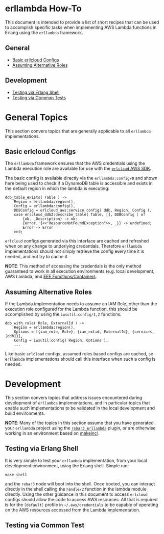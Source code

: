 erllambda How-To
================

This document is intended to provide a list of short recipes that can be
used to accomplish specific tasks when implementing AWS Lambda functions in
Erlang using the `erllambda` framework.

## General

- [Basic erllcloud Configs](#basic-erlcloud-configs)
- [Assuming Alternative Roles](#assuming-alternative-roles)


## Development

- [Testing via Erlang Shell](#testing-via-erlang-shell)
- [Testing via Common Tests](#testing-via-common-tests)


# General Topics

This section convers topics that are generally applicable to all `erllambda`
implementations.


## Basic erlcloud Configs

The `erllambda` framework ensures that the AWS credentials using
the Lambda execution role are available for use with the
[`erlcloud` AWS SDK](https://github.com/erlcloud/erlcloud).

The basic config is available directly via the `erllambda:config/0` and
shown here being used to check if a DynamoDB table is accessible and exists
in the default region in which the lambda is executing:

```
ddb_table_exists( Table ) ->
    Region = erllambda:region(),
    Config = erllambda:config(),
    DDBConfig = erlcloud_aws:service_config( ddb, Region, Config ),
    case erlcloud_ddb2:describe_table( Table, [], DDBConfig ) of
        {ok, _Description} -> ok;
        {error, {<<"ResourceNotFoundException">>, _}} -> undefined;
        Error -> Error
    end;
```

`erlcloud` configs generated via this interface are cached and refreshed
when on any change to underlying credentials.  Therefore `erllambda`
implementations should not simply retrieve the config every time it is
needed, and not try to cache it.

**NOTE**: This method of accessing the credentials is the only method
guaranteed to work in all execution environments (e.g. local development,
AWS Lambda, and
[EEE Functions/Containers](https://algithub.pd.alertlogic.net/alertlogic/eee).


## Assuming Alternative Roles

If the Lambda implementation needs to assume an IAM Role, other than the
execution role configured for the Lambda function, this should be
accomplished by using the `iwsutil:config/1,2` functions.

```
ddb_with_role( Role, ExternalId ) ->
    Region = erllambda:region(),
    Options = [{iam_role, Role}, {iam_extid, ExternalId}, {services, [ddb]}],
    Config = iwsutil:config( Region, Options ),
    ...
```

Like basic `erlcloud` configs, assumed roles based configs are cached, so
`erllambda` implementations should call this interface when such a config is
needed.


# Development

This section convers topics that address issues encountered during
development of `erllambda` implementations, and in particular topics that
enable such implementations to be validated in the local development
and build environments.

**NOTE**: Many of the topics in this section assume that you have generated
your `erllambda` project using the
[`rebar3_erllambda`](https://algithub.pd.alertlogic.net/alertlogic/rebar3_erllambda)
plugin, or are otherwise working in an environment based on
[makeincl](https://algithub.pd.alertlogic.net/alertlogic/makeincl).


## Testing via Erlang Shell

It is very simple to test your `erllambda` implementation, from your local
development environment, using the Erlang shell.  Simple run:

```
make shell
```

and the `rebar3` node will boot into the shell. Once booted, you can
interact directly in the shell calling the `handle/2` function in the lambda
module directly.  Using the other guidance in this document to access
`erlcloud` configs should allow the code to access AWS resources. All that
is required is for the `[default]` profile in `~/.aws/credentials` to be
capable of operating on the AWS resources accessed from the Lambda
implementation.


## Testing via Common Test

